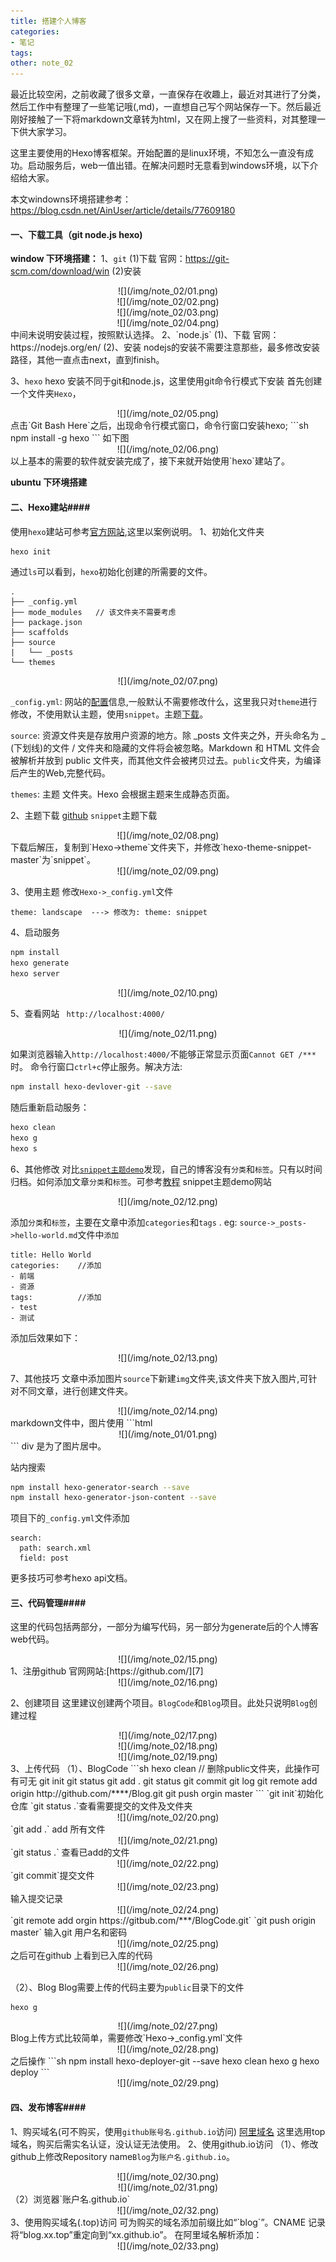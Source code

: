 ```yaml
---
title: 搭建个人博客
categories:
- 笔记
tags:
other: note_02
---
```


最近比较空闲，之前收藏了很多文章，一直保存在收趣上，最近对其进行了分类，然后工作中有整理了一些笔记哦(,md)，一直想自己写个网站保存一下。然后最近刚好接触了一下将markdown文章转为html，又在网上搜了一些资料，对其整理一下供大家学习。


这里主要使用的Hexo博客框架。开始配置的是linux环境，不知怎么一直没有成功。启动服务后，web一值出错。在解决问题时无意看到windows环境，以下介绍给大家。

本文windowns环境搭建参考：https://blog.csdn.net/AinUser/article/details/77609180


#### 一、下载工具（git  node.js hexo)
**window 下环境搭建：**
1、`git`
(1)下载
官网：https://git-scm.com/download/win
(2)安装
<div align="center">
![](/img/note_02/01.png)
</div>
<div align="center">
![](/img/note_02/02.png)
</div>
<div align="center">
![](/img/note_02/03.png)
</div>
<div align="center">
![](/img/note_02/04.png)
</div>
中间未说明安装过程，按照默认选择。
2、`node.js`
(1)、下载
官网：https://nodejs.org/en/
(2)、安装
nodejs的安装不需要注意那些，最多修改安装路径，其他一直点击next，直到finish。

3、`hexo`
hexo 安装不同于git和node.js，这里使用git命令行模式下安装
首先创建一个文件夹`Hexo`，
<div align="center">
![](/img/note_02/05.png)
</div>
点击`Git Bash Here`之后，出现命令行模式窗口，命令行窗口安装hexo;
```sh
npm install -g hexo
```
如下图
<div align="center">
![](/img/note_02/06.png)
</div>
以上基本的需要的软件就安装完成了，接下来就开始使用`hexo`建站了。

**ubuntu 下环境搭建**
#### 二、Hexo建站####
使用`hexo`建站可参考[官方网站][1],这里以案例说明。
1、初始化文件夹
```sh
hexo init
```
通过`ls`可以看到，`hexo`初始化创建的所需要的文件。
```
.
├── _config.yml
├── mode_modules   // 该文件夹不需要考虑
├── package.json
├── scaffolds
├── source
|   └── _posts
└── themes
```
<div align="center">
![](/img/note_02/07.png)
</div>

`_config.yml`: 
网站的[配置][2]信息,一般默认不需要修改什么，这里我只对`theme`进行修改，不使用默认主题，使用`snippet`。主题[下载][3]。

`source`: 
资源文件夹是存放用户资源的地方。除 _posts 文件夹之外，开头命名为 _ (下划线)的文件 / 文件夹和隐藏的文件将会被忽略。Markdown 和 HTML 文件会被解析并放到 public 文件夹，而其他文件会被拷贝过去。`public`文件夹，为编译后产生的Web,完整代码。

`themes`: 
主题 文件夹。Hexo 会根据主题来生成静态页面。

2、主题下载
[github][4]
`snippet`主题下载
<div align="center">
![](/img/note_02/08.png)
</div>
下载后解压，复制到`Hexo->theme`文件夹下，并修改`hexo-theme-snippet-master`为`snippet`。
<div align="center">
![](/img/note_02/09.png)
</div>

3、使用主题
修改`Hexo->_config.yml`文件
```
theme: landscape  ---> 修改为: theme: snippet
```

4、启动服务
```sh
npm install
hexo generate
hexo server
```
<div align="center">
![](/img/note_02/10.png)
</div>

5、查看网站
` http://localhost:4000/`
<div align="center">
![](/img/note_02/11.png)
</div>

如果浏览器输入`http://localhost:4000/`不能够正常显示页面`Cannot GET /*** `时。
命令行窗口`ctrl+c`停止服务。解决方法:
```sh
npm install hexo-devlover-git --save
```
随后重新启动服务：
```sh
hexo clean
hexo g
hexo s
```

6、其他修改
对比[`snippet主题demo`][5]发现，自己的博客没有`分类`和`标签`。只有以时间归档。如何添加文章`分类`和`标签`。可参考[教程][6]
snippet主题demo网站
<div align="center">
![](/img/note_02/12.png)
</div>

添加`分类`和`标签`，主要在文章中添加`categories`和`tags` .
eg: `source->_posts->hello-world.md`文件中`添加`
```
title: Hello World  
categories:    //添加
- 前端
- 资源
tags:          //添加
- test
- 测试
```
添加后效果如下：
<div align="center">
![](/img/note_02/13.png)
</div>

7、其他技巧
文章中添加图片`source`下新建`img`文件夹,该文件夹下放入图片,可针对不同文章，进行创建文件夹。
<div align="center">
![](/img/note_02/14.png)
</div>
markdown文件中，图片使用
```html
<div align="center">
![](/img/note_01/01.png)
</div>
```
div 是为了图片居中。

站内搜索
```bash
npm install hexo-generator-search --save
npm install hexo-generator-json-content --save

```

项目下的`_config.yml`文件添加
```
search:
  path: search.xml
  field: post
```
更多技巧可参考hexo api文档。

#### 三、代码管理####
这里的代码包括两部分，一部分为编写代码，另一部分为generate后的个人博客web代码。
<div align="center">
![](/img/note_02/15.png)
</div>
1、注册github
官网网站:[https://github.com/][7]
<div align="center">
![](/img/note_02/16.png)
</div>

2、创建项目
这里建议创建两个项目。`BlogCode`和`Blog`项目。此处只说明`Blog`创建过程
<div align="center">
![](/img/note_02/17.png)
</div>
<div align="center">
![](/img/note_02/18.png)
</div>
<div align="center">
![](/img/note_02/19.png)
</div>
3、上传代码
（1）、BlogCode
```sh
hexo clean   // 删除public文件夹，此操作可有可无 
git init
git status
git add .
git status
git commit
git log
git remote add origin http://github.com/****/Blog.git
git push orgin master
```
`git init`初始化仓库
`git status .`查看需要提交的文件及文件夹
<div align="center">
![](/img/note_02/20.png)
</div>
`git add .` add 所有文件
<div align="center">
![](/img/note_02/21.png)
</div>
`git status .` 查看已add的文件
<div align="center">
![](/img/note_02/22.png)
</div>
`git commit`提交文件
<div align="center">
![](/img/note_02/23.png)
</div>
输入提交记录
<div align="center">
![](/img/note_02/24.png)
</div>
`git remote add orgin https://gitbub.com/***/BlogCode.git`
`git push origin master`
输入git 用户名和密码
<div align="center">
![](/img/note_02/25.png)
</div>
之后可在github 上看到已入库的代码
<div align="center">
![](/img/note_02/26.png)
</div>

（2）、Blog
Blog需要上传的代码主要为`public`目录下的文件
```
hexo g
```
<div align="center">
![](/img/note_02/27.png)
</div>
Blog上传方式比较简单，需要修改`Hexo->_config.yml`文件
<div align="center">
![](/img/note_02/28.png)
</div>
之后操作
```sh
npm install hexo-deployer-git --save
hexo clean
hexo g
hexo deploy
```
<div align="center">
![](/img/note_02/29.png)
</div>

#### 四、发布博客####
1、购买域名(可不购买，使用`github账号名.github.io`访问)
[阿里域名][8]
这里选用top域名，购买后需实名认证，没认证无法使用。
2、使用github.io访问
（1）、修改github上修改Repository name`Blog`为`账户名.github.io`。
<div align="center">
![](/img/note_02/30.png)
</div>
<div align="center">
![](/img/note_02/31.png)
</div>
（2）浏览器`账户名.github.io`
<div align="center">
![](/img/note_02/32.png)
</div>
3、使用购买域名(.top)访问
可为购买的域名添加前缀比如“`blog`”。CNAME 记录 将“blog.xx.top”重定向到“xx.github.io”。
在阿里域名解析添加：
<div align="center">
![](/img/note_02/33.png)
</div>



[1]: https://hexo.io/zh-cn/docs/setup.html
[2]: https://hexo.io/zh-cn/docs/configuration.html
[3]: https://hexo.io/themes/
[4]: https://github.com/shenliyang/hexo-theme-snippet
[5]: http://www.91h5.cc/
[6]: https://hexo.io/zh-cn/docs/front-matter.html
[7]: https://github.com/
[8]: https://wanwang.aliyun.com/domain/